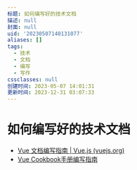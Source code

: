```yaml
---
标题: 如何编写好的技术文档
描述: null
封面: null
uid: '20230507140131077'
aliases: []
tags:
  - 技术
  - 文档
  - 编写
  - 写作
cssclasses: null
创建时间: 2023-05-07 14:01:31
更新时间: 2023-12-31 03:07:33
---
```


# 如何编写好的技术文档

- [Vue 文档编写指南 | Vue.js (vuejs.org)](https://v3.cn.vuejs.org/guide/contributing/writing-guide.html#%E5%8E%9F%E5%88%99)
- [Vue Cookbook手册编写指南](https://v3.cn.vuejs.org/cookbook/)
